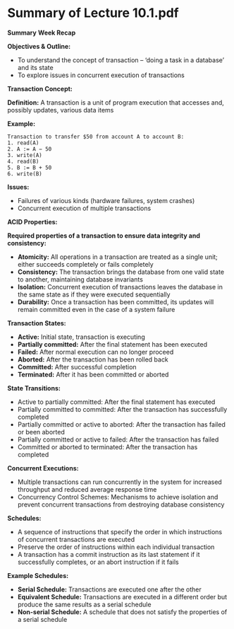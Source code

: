 #  Summary of Lecture 10.1.pdf 
**Summary**
**Week Recap**

**Objectives & Outline:**

* To understand the concept of transaction – ‘doing a task in a database’ and its state
* To explore issues in concurrent execution of transactions

**Transaction Concept:**

**Definition:** A transaction is a unit of program execution that accesses and, possibly updates, various data items

**Example:**
```
Transaction to transfer $50 from account A to account B:
1. read(A)
2. A := A − 50
3. write(A)
4. read(B)
5. B := B + 50
6. write(B)
```

**Issues:**
* Failures of various kinds (hardware failures, system crashes)
* Concurrent execution of multiple transactions

**ACID Properties:**

**Required properties of a transaction to ensure data integrity and consistency:**

* **Atomicity:** All operations in a transaction are treated as a single unit; either succeeds completely or fails completely
* **Consistency:** The transaction brings the database from one valid state to another, maintaining database invariants
* **Isolation:** Concurrent execution of transactions leaves the database in the same state as if they were executed sequentially
* **Durability:** Once a transaction has been committed, its updates will remain committed even in the case of a system failure

**Transaction States:**

* **Active:** Initial state, transaction is executing
* **Partially committed:** After the final statement has been executed
* **Failed:** After normal execution can no longer proceed
* **Aborted:** After the transaction has been rolled back
* **Committed:** After successful completion
* **Terminated:** After it has been committed or aborted

**State Transitions:**

* Active to partially committed: After the final statement has executed
* Partially committed to committed: After the transaction has successfully completed
* Partially committed or active to aborted: After the transaction has failed or been aborted
* Partially committed or active to failed: After the transaction has failed
* Committed or aborted to terminated: After the transaction has completed

**Concurrent Executions:**

* Multiple transactions can run concurrently in the system for increased throughput and reduced average response time
* Concurrency Control Schemes: Mechanisms to achieve isolation and prevent concurrent transactions from destroying database consistency

**Schedules:**

* A sequence of instructions that specify the order in which instructions of concurrent transactions are executed
* Preserve the order of instructions within each individual transaction
* A transaction has a commit instruction as its last statement if it successfully completes, or an abort instruction if it fails

**Example Schedules:**

* **Serial Schedule:** Transactions are executed one after the other
* **Equivalent Schedule:** Transactions are executed in a different order but produce the same results as a serial schedule
* **Non-serial Schedule:** A schedule that does not satisfy the properties of a serial schedule
